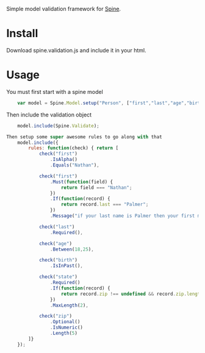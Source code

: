 Simple model validation framework for [Spine](https://github.com/maccman/spine).

# Install
Download spine.validation.js and include it in your html.
> <script type="text/javascript" src="spine.validate.js"></script>

# Usage
You must first start with a spine model
```javascript
    var model = Spine.Model.setup("Person", ["first","last","age","birth","address1","city","state","zip"]);
```

Then include the validation object
```javascript
    model.include(Spine.Validate);
```

```javascript
Then setup some super awesome rules to go along with that
    model.include({
        rules: function(check) { return [
            check("first")
                .IsAlpha()
                .Equals("Nathan"),

            check("first")
                .Must(function(field) {
                    return field === "Nathan";
                })
                .If(function(record) {
                    return record.last === "Palmer";
                })
                .Message("if your last name is Palmer then your first must be Nathan"),

            check("last")
                .Required(),

            check("age")
                .Between(18,25),

            check("birth")
                .IsInPast(),

            check("state")
                .Required()
                .If(function(record) {
                    return record.zip !== undefined && record.zip.length > 0
                })
                .MaxLength(2),

            check("zip")
                .Optional()
                .IsNumeric()
                .Length(5)
        ]}
    });
```